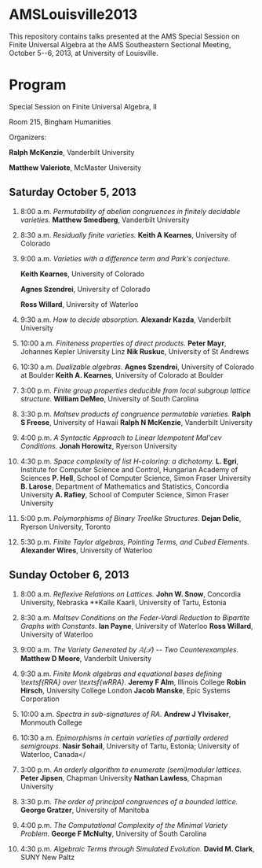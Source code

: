 AMSLouisville2013
=================
This repository contains talks presented at the AMS Special Session on Finite Universal Algebra at the AMS Southeastern Sectional Meeting, October 5--6, 2013, at University of Louisville.


Program
=======
Special Session on Finite Universal Algebra, II

Room 215, Bingham Humanities

Organizers: 

**Ralph McKenzie**,  Vanderbilt University

**Matthew Valeriote**,  McMaster University


Saturday October 5, 2013
------------------------
1.  8:00 a.m. *Permutability of abelian congruences in finitely decidable varieties.* 
    **Matthew Smedberg**, Vanderbilt University 

2.  8:30 a.m. *Residually finite varieties.* 
    **Keith A Kearnes**, University of Colorado

3.  9:00 a.m. *Varieties with a difference term and Park's conjecture.* 

    **Keith Kearnes**, University of Colorado

    **Agnes Szendrei**, University of Colorado

    **Ross Willard**, University of Waterloo

4.  9:30 a.m. *How to decide absorption.* 
    **Alexandr Kazda**, Vanderbilt University

5.  10:00 a.m. *Finiteness properties of direct products.*
    **Peter Mayr**, Johannes Kepler University Linz
    **Nik Ruskuc**, University of St Andrews

6.  10:30 a.m. *Dualizable algebras.*
    **Agnes Szendrei**, University of Colorado at Boulder
    **Keith A. Kearnes**, University of Colorado at Boulder

7.  3:00 p.m. *Finite group properties deducible from local subgroup lattice structure.*
    **William DeMeo**, University of South Carolina

8.  3:30 p.m. *Maltsev products of congruence permutable varieties.*
    **Ralph S Freese**, University of Hawaii
    **Ralph N McKenzie**, Vanderbilt University

9.  4:00 p.m. *A Syntactic Approach to Linear Idempotent Mal'cev Conditions.*
    **Jonah Horowitz**, Ryerson University

10. 4:30 p.m. *Space complexity of list H-coloring: a dichotomy.* 
    **L. Egri**,  Institute for Computer Science and Control, Hungarian Academy of Sciences
    **P. Hell**,  School of Computer Science, Simon Fraser University
    **B. Larose**,  Department of Mathematics and Statistics, Concordia University 
    **A. Rafiey**,  School of Computer Science, Simon Fraser University 

10. 5:00 p.m. *Polymorphisms of Binary Treelike Structures.* 
    **Dejan Delic**,  Ryerson University, Toronto

10. 5:30 p.m. *Finite Taylor algebras, Pointing Terms, and Cubed Elements.* 
    **Alexander Wires**,  University of Waterloo


Sunday October 6, 2013
----------------------
1. 8:00 a.m. *Reflexive Relations on Lattices.* 
    **John W. Snow**,  Concordia University, Nebraska 
    **Kalle Kaarli,  University of Tartu, Estonia

10. 8:30 a.m. *Maltsev Conditions on the Feder-Vardi Reduction to Bipartite Graphs with Constants.* 
    **Ian Payne**,  University of Waterloo
    **Ross Willard**,  University of Waterloo

10. 9:00 a.m. *The Variety Generated by $\mathbb{A}(\mathcal{T})$ -- Two Counterexamples.* 
    **Matthew D Moore**,  Vanderbilt University

10. 9:30 a.m. *Finite Monk algebras and equational bases defining \textsf{RRA} over \textsf{wRRA}.* 
    **Jeremy F Alm**,  Illinois College
    **Robin Hirsch**,  University College London
    **Jacob Manske**,  Epic Systems Corporation

10. 10:00 a.m. *Spectra in sub-signatures of $\mathsf{RA}$.* 
    **Andrew J Ylvisaker**,  Monmouth College

10. 10:30 a.m. *Epimorphisms in certain varieties of partially ordered semigroups.* 
    **Nasir Sohail**,  University of Tartu, Estonia; University of Waterloo, Canada</

10. 3:00 p.m. *An orderly algorithm to enumerate (semi)modular lattices.* 
    **Peter Jipsen**,  Chapman University
    **Nathan Lawless**,  Chapman University

10. 3:30 p.m. *The order of principal congruences of a bounded lattice.* 
    **George Gratzer**,  University of Manitoba
10. 4:00 p.m. *The Computational Complexity of the Minimal Variety Problem.* 
    **George F McNulty**,  University of South Carolina

10. 4:30 p.m. *Algebraic Terms through Simulated Evolution.* 
    **David M. Clark**,  SUNY New Paltz
